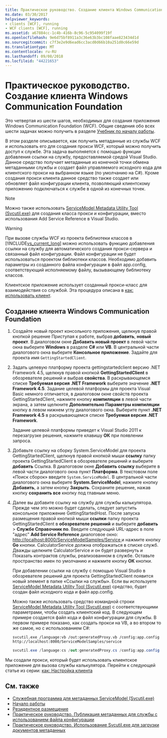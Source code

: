 ```yaml
---
title: Практическое руководство. Создание клиента Windows Communication Foundation
ms.date: 03/30/2017
helpviewer_keywords:
- clients [WCF], running
- WCF clients [WCF], running
ms.assetid: a67884cc-1c4b-416b-8c96-5c954099f19f
ms.openlocfilehash: 9e6d75bf8911a3c36e63b3bc108faae823434d1d
ms.sourcegitcommit: c7f3e2e9d6ead6cc3acd0d66b10a251d0c66e59d
ms.translationtype: MT
ms.contentlocale: ru-RU
ms.lasthandoff: 09/08/2018
ms.locfileid: "44221653"
---
```

# <a name="how-to-create-a-windows-communication-foundation-client"></a>Практическое руководство. Создание клиента Windows Communication Foundation

Это четвертая из шести шагов, необходимых для создания приложения Windows Communication Foundation (WCF). Общие сведения обо всех шести задачах можно получить в разделе [Учебник по началу работы](../../../docs/framework/wcf/getting-started-tutorial.md).

В этом разделе описывается, как получить метаданные из службы WCF и использовать его для создания прокси WCF, который можно получить доступ к службе. Эта задача выполняется с помощью функции добавления ссылки на службу, предоставляемой средой Visual Studio. Данное средство получает метаданные из конечной точки обмена метаданными службы и создает файл управляемого исходного кода для клиентского прокси на выбранном языке (по умолчанию на C#). Кроме создания прокси клиента данное средство также создает или обновляет файл конфигурации клиента, позволяющий клиентскому приложению подключаться к службе в одной из конечных точек.

> [!NOTE]
> Можно также использовать [ServiceModel Metadata Utility Tool (Svcutil.exe)](../../../docs/framework/wcf/servicemodel-metadata-utility-tool-svcutil-exe.md) для создания класса прокси и конфигурации, вместо использования Add Service Reference в Visual Studio.

> [!WARNING]
> При вызове службы WCF из проекта библиотеки классов в [!INCLUDE[vs_current_long](../../../includes/vs-current-long-md.md)] можно использовать функцию добавления ссылки на службу для автоматического создания прокси-сервера и связанный файл конфигурации.  Файл конфигурации не будет использоваться проектом библиотеки классов. Необходимо добавить параметры из созданного файла конфигурации в файл app.config, соответствующий исполняемому файлу, вызывающему библиотеку классов.

 Клиентское приложение использует созданный прокси-класс для взаимодействия со службой. Эта процедура описана в [как: использовать клиент](../../../docs/framework/wcf/how-to-use-a-wcf-client.md).

## <a name="to-create-a-windows-communication-foundation-client"></a>Создание клиента Windows Communication Foundation

1.  Создайте новый проект консольного приложения, щелкнув правой кнопкой решение Приступая к работе, выбрав **добавить**, **новый проект**. В диалоговом окне **Добавить новый проект** в левой части окна выберите **Windows** в разделе **C#** или **VB**. В центральной части диалогового окна выберите **Консольное приложение**. Задайте для проекта имя `GettingStartedClient`.

2.  Задать целевую платформу проекта gettingstartedclient версию .NET Framework 4.5, щелкнув правой кнопкой **GettingStartedClient** в обозревателе решений и выбрав **свойства**. В раскрывающемся списке **Требуемая версия .NET Framework** выберите значение **.NET Framework 4.5**. Задание целевой платформы для проекта Visual Basic немного отличается, в диалоговом окне свойств проекта GettingStartedClient, нажмите кнопку **компиляции** в левой части экрана, а затем щелкните **Дополнительно Параметры компиляции** кнопку в левом нижнем углу диалогового окна. Выберите пункт **.NET Framework 4.5** в раскрывающемся списке **Требуемая версия .NET Framework**.

     Задание целевой платформы приведет к Visual Studio 2011 к перезагрузке решения, нажмите клавишу **ОК** при появлении запроса.

3.  Добавьте ссылку на сборку System.ServiceModel для проекта GettingStartedClient, щелкнув правой кнопкой мыши **ссылку** папку проекта GettingStartedClient в обозревателе решений и выберите **добавить** Ссылка. В диалоговом окне **Добавить ссылку** выберите в левой части диалогового окна пункт **Платформа**. В текстовом поле «Поиск сборок» введите `System.ServiceModel`. В центральной части диалогового окна выберите **System.ServiceModel**, нажмите кнопку **Добавить**, а затем кнопку **Закрыть**. Сохраните решение, нажав кнопку **сохранить все** кнопку под главным меню.

4.  Далее вы добавите ссылку на службу для службы калькулятора. Прежде чем это можно будет сделать, следует запустить консольное приложение GettingStartedHost. После запуска размещения правой кнопкой мыши **ссылки** папку проекта GettingStartedClient в **обозревателе решений** и выберите **добавить**  >   **Службе Справочник по**. Введите следующий URL-адрес в поле "адрес" **Add Service Reference** диалоговое окно: [ http://localhost:8000/ServiceModelSamples/Service ](http://localhost:8000/ServiceModelSamples/Service) и нажмите кнопку **Go** кнопки. CalculatorService должна отображаться в списке служб. Дважды щелкните CalculatorService и он будет развернуть и Показать контрактов службы, реализованном в службе. Оставьте пространство имен по умолчанию и нажмите кнопку **ОК** кнопки.

     При добавлении ссылки на службу с помощью Visual Studio в обозревателе решений для проекта GettingStartedClient появится новый элемент в папке «Ссылки на службы».  Если вы используете [ServiceModel Metadata Utility Tool (Svcutil.exe)](../../../docs/framework/wcf/servicemodel-metadata-utility-tool-svcutil-exe.md) средство, будет создан файл исходного кода и файл app.config.

     Можно также использовать средство командной строки [ServiceModel Metadata Utility Tool (Svcutil.exe)](../../../docs/framework/wcf/servicemodel-metadata-utility-tool-svcutil-exe.md) с соответствующими параметрами, чтобы создать клиентский код. В следующем примере создается файл кода и файл конфигурации для службы. В первом примере показано, как создать прокси на VB, а во втором то же самое, но с использованием C#:

    ```
    svcutil.exe /language:vb /out:generatedProxy.vb /config:app.config http://localhost:8000/ServiceModelSamples/service
    ```

    ```csharp
    svcutil.exe /language:cs /out:generatedProxy.cs /config:app.config http://localhost:8000/ServiceModelSamples/service
    ```

 Мы создали прокси, который будет использовать клиентское приложение для вызова службы калькулятора. Перейти к следующей статье из серии: [как: Настройка клиента](../../../docs/framework/wcf/how-to-configure-a-basic-wcf-client.md)

## <a name="see-also"></a>См. также

- [Служебная программа для метаданных ServiceModel (Svcutil.exe)](../../../docs/framework/wcf/servicemodel-metadata-utility-tool-svcutil-exe.md)
- [Начало работы](../../../docs/framework/wcf/samples/getting-started-sample.md)
- [Резидентное размещение](../../../docs/framework/wcf/samples/self-host.md)
- [Практическое руководство. Публикация метаданных для службы с использованием файла конфигурации](../../../docs/framework/wcf/feature-details/how-to-publish-metadata-for-a-service-using-a-configuration-file.md)
- [Практическое руководство. Использование Svcutil.exe для загрузки документов метаданных](../../../docs/framework/wcf/feature-details/how-to-use-svcutil-exe-to-download-metadata-documents.md)
